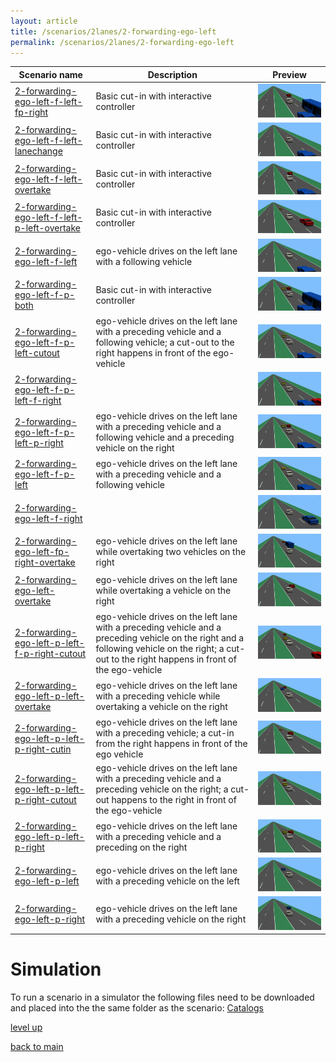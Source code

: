 ```yaml
---
layout: article
title: /scenarios/2lanes/2-forwarding-ego-left
permalink: /scenarios/2lanes/2-forwarding-ego-left
---
```

| Scenario name  | Description |  Preview | 
| ------------- | ------------- | --------- |
| [2-forwarding-ego-left-f-left-fp-right](/scenarios/2lanes/2-forwarding-ego-left/2-forwarding-ego-left-f-left-fp-right.xosc)  | Basic cut-in with interactive controller  |  ![image](2-forwarding-ego-left-f-left-fp-right.gif)  | 
| [2-forwarding-ego-left-f-left-lanechange](/scenarios/2lanes/2-forwarding-ego-left/2-forwarding-ego-left-f-left-lanechange.xosc)  | Basic cut-in with interactive controller  |  ![image](2-forwarding-ego-left-f-left-lanechange.gif)  | 
| [2-forwarding-ego-left-f-left-overtake](/scenarios/2lanes/2-forwarding-ego-left/2-forwarding-ego-left-f-left-overtake.xosc)  | Basic cut-in with interactive controller  |  ![image](2-forwarding-ego-left-f-left-overtake.gif)  | 
| [2-forwarding-ego-left-f-left-p-left-overtake](/scenarios/2lanes/2-forwarding-ego-left/2-forwarding-ego-left-f-left-p-left-overtake.xosc)  | Basic cut-in with interactive controller  |  ![image](2-forwarding-ego-left-f-left-p-left-overtake.gif)  | 
| [2-forwarding-ego-left-f-left](/scenarios/2lanes/2-forwarding-ego-left/2-forwarding-ego-left-f-left.xosc)  | ego-vehicle drives on the left lane with a following vehicle  |  ![image](2-forwarding-ego-left-f-left.gif)  | 
| [2-forwarding-ego-left-f-p-both](/scenarios/2lanes/2-forwarding-ego-left/2-forwarding-ego-left-f-p-both.xosc)  | Basic cut-in with interactive controller  |  ![image](2-forwarding-ego-left-f-p-both.gif)  | 
| [2-forwarding-ego-left-f-p-left-cutout](/scenarios/2lanes/2-forwarding-ego-left/2-forwarding-ego-left-f-p-left-cutout.xosc)  | ego-vehicle drives on the left lane with a preceding vehicle and a following vehicle; a cut-out to the right happens in front of the ego-vehicle  |  ![image](2-forwarding-ego-left-f-p-left-cutout.gif)  | 
| [2-forwarding-ego-left-f-p-left-f-right](/scenarios/2lanes/2-forwarding-ego-left/2-forwarding-ego-left-f-p-left-f-right.xosc)  |   |  ![image](2-forwarding-ego-left-f-p-left-f-right.gif)  | 
| [2-forwarding-ego-left-f-p-left-p-right](/scenarios/2lanes/2-forwarding-ego-left/2-forwarding-ego-left-f-p-left-p-right.xosc)  | ego-vehicle drives on the left lane with a preceding vehicle and a following vehicle and a preceding vehicle on the right  |  ![image](2-forwarding-ego-left-f-p-left-p-right.gif)  | 
| [2-forwarding-ego-left-f-p-left](/scenarios/2lanes/2-forwarding-ego-left/2-forwarding-ego-left-f-p-left.xosc)  | ego-vehicle drives on the left lane with a preceding vehicle and a following vehicle  |  ![image](2-forwarding-ego-left-f-p-left.gif)  | 
| [2-forwarding-ego-left-f-right](/scenarios/2lanes/2-forwarding-ego-left/2-forwarding-ego-left-f-right.xosc)  |   |  ![image](2-forwarding-ego-left-f-right.gif)  | 
| [2-forwarding-ego-left-fp-right-overtake](/scenarios/2lanes/2-forwarding-ego-left/2-forwarding-ego-left-fp-right-overtake.xosc)  | ego-vehicle drives on the left lane while overtaking two vehicles on the right  |  ![image](2-forwarding-ego-left-fp-right-overtake.gif)  | 
| [2-forwarding-ego-left-overtake](/scenarios/2lanes/2-forwarding-ego-left/2-forwarding-ego-left-overtake.xosc)  | ego-vehicle drives on the left lane while overtaking a vehicle on the right  |  ![image](2-forwarding-ego-left-overtake.gif)  | 
| [2-forwarding-ego-left-p-left-f-p-right-cutout](/scenarios/2lanes/2-forwarding-ego-left/2-forwarding-ego-left-p-left-f-p-right-cutout.xosc)  | ego-vehicle drives on the left lane with a preceding vehicle and a preceding vehicle on the right and a following vehicle on the right; a cut-out to the right happens in front of the ego-vehicle  |  ![image](2-forwarding-ego-left-p-left-f-p-right-cutout.gif)  | 
| [2-forwarding-ego-left-p-left-overtake](/scenarios/2lanes/2-forwarding-ego-left/2-forwarding-ego-left-p-left-overtake.xosc)  | ego-vehicle drives on the left lane with a preceding vehicle while overtaking a vehicle on the right  |  ![image](2-forwarding-ego-left-p-left-overtake.gif)  | 
| [2-forwarding-ego-left-p-left-p-right-cutin](/scenarios/2lanes/2-forwarding-ego-left/2-forwarding-ego-left-p-left-p-right-cutin.xosc)  | ego-vehicle drives on the left lane with a preceding vehicle; a cut-in from the right happens in front of the ego vehicle  |  ![image](2-forwarding-ego-left-p-left-p-right-cutin.gif)  | 
| [2-forwarding-ego-left-p-left-p-right-cutout](/scenarios/2lanes/2-forwarding-ego-left/2-forwarding-ego-left-p-left-p-right-cutout.xosc)  | ego-vehicle drives on the left lane with a preceding vehicle and a preceding vehicle on the right; a cut-out happens to the right in front of the ego-vehicle  |  ![image](2-forwarding-ego-left-p-left-p-right-cutout.gif)  | 
| [2-forwarding-ego-left-p-left-p-right](/scenarios/2lanes/2-forwarding-ego-left/2-forwarding-ego-left-p-left-p-right.xosc)  | ego-vehicle drives on the left lane with a preceding vehicle and a preceding on the right  |  ![image](2-forwarding-ego-left-p-left-p-right.gif)  | 
| [2-forwarding-ego-left-p-left](/scenarios/2lanes/2-forwarding-ego-left/2-forwarding-ego-left-p-left.xosc)  | ego-vehicle drives on the left lane with a preceding vehicle on the left  |  ![image](2-forwarding-ego-left-p-left.gif)  | 
| [2-forwarding-ego-left-p-right](/scenarios/2lanes/2-forwarding-ego-left/2-forwarding-ego-left-p-right.xosc)  | ego-vehicle drives on the left lane with a preceding vehicle on the right  |  ![image](2-forwarding-ego-left-p-right.gif)  | 

# Simulation

To run a scenario in a simulator the following files need to be downloaded and placed into the the same folder as the scenario: [Catalogs](/Catalogs)

[level up](../)

[back to main](/)

